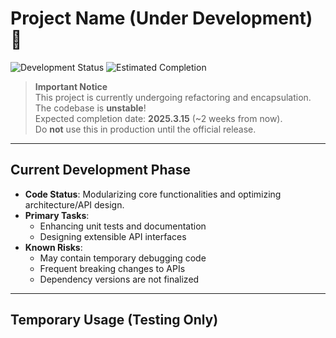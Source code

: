 # Project Name (Under Development) 🚧

![Development Status](https://img.shields.io/badge/status-refactoring__%26__encapsulation-orange?style=flat-square)
![Estimated Completion](https://img.shields.io/badge/ETA-2023-XX-XX-blue?style=flat-square)

> **Important Notice**  
> This project is currently undergoing refactoring and encapsulation. The codebase is **unstable**!  
> Expected completion date: **2025.3.15** (~2 weeks from now).  
> Do **not** use this in production until the official release.

---

## Current Development Phase

- **Code Status**: Modularizing core functionalities and optimizing architecture/API design.
- **Primary Tasks**:
  - Enhancing unit tests and documentation
  - Designing extensible API interfaces
- **Known Risks**:
  - May contain temporary debugging code
  - Frequent breaking changes to APIs
  - Dependency versions are not finalized

---

## Temporary Usage (Testing Only)
